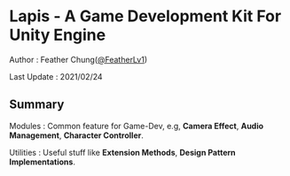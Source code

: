 # Lapis - A Game Development Kit For Unity Engine

Author : Feather Chung([@FeatherLv1](https://twitter.com/FeatherLV1]))

Last Update : 2021/02/24

## Summary

Modules   : Common feature for Game-Dev, e.g, <b>Camera Effect</b>, <b>Audio Management</b>, <b>Character Controller</b>. 

Utilities : Useful stuff like <b>Extension Methods</b>, <b>Design Pattern Implementations</b>.
